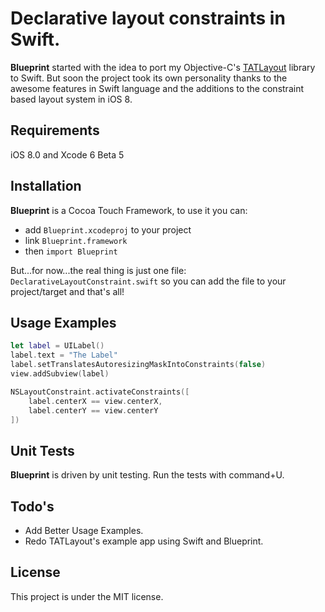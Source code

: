 # Declarative layout constraints in Swift.

__Blueprint__ started with the idea to port my Objective-C's [TATLayout](https://github.com/cromandini/TATLayout) library to Swift. But soon the project took its own personality thanks to the awesome features in Swift language and the additions to the constraint based layout system in iOS 8.

## Requirements
iOS 8.0 and Xcode 6 Beta 5

## Installation
__Blueprint__ is a Cocoa Touch Framework, to use it you can:

- add `Blueprint.xcodeproj` to your project
- link `Blueprint.framework`
- then `import Blueprint`

But...for now...the real thing is just one file: `DeclarativeLayoutConstraint.swift` so you can add the file to your project/target and that's all!

## Usage Examples
```swift
let label = UILabel()
label.text = "The Label"
label.setTranslatesAutoresizingMaskIntoConstraints(false)
view.addSubview(label)

NSLayoutConstraint.activateConstraints([
    label.centerX == view.centerX,
    label.centerY == view.centerY
])
```

## Unit Tests
__Blueprint__ is driven by unit testing. Run the tests with command+U.

## Todo's
- Add Better Usage Examples.
- Redo TATLayout's example app using Swift and Blueprint.

## License
This project is under the MIT license.

